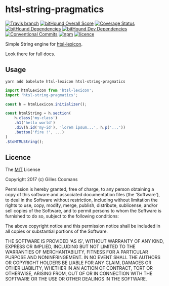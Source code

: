 # htsl-string-pragmatics

[![Travis branch](https://img.shields.io/travis/nomocas/htsl-string-pragmatics/master.svg)](https://travis-ci.org/nomocas/htsl-string-pragmatics)
[![bitHound Overall Score](https://www.bithound.io/github/nomocas/htsl-string-pragmatics/badges/score.svg)](https://www.bithound.io/github/nomocas/htsl-string-pragmatics)
[![Coverage Status](https://coveralls.io/repos/github/nomocas/htsl-string-pragmatics/badge.svg?branch=master)](https://coveralls.io/github/nomocas/htsl-string-pragmatics?branch=master)
[![bitHound Dependencies](https://www.bithound.io/github/nomocas/htsl-string-pragmatics/badges/dependencies.svg)](https://www.bithound.io/github/nomocas/htsl-string-pragmatics/master/dependencies/npm)
[![bitHound Dev Dependencies](https://www.bithound.io/github/nomocas/htsl-string-pragmatics/badges/devDependencies.svg)](https://www.bithound.io/github/nomocas/htsl-string-pragmatics/master/dependencies/npm)
[![Conventional Commits](https://img.shields.io/badge/Conventional%20Commits-1.0.0-yellow.svg)](https://conventionalcommits.org)
[![npm](https://img.shields.io/npm/v/htsl-string-pragmatics.svg)]()
[![licence](https://img.shields.io/npm/l/htsl-string-pragmatics.svg)](https://spdx.org/licenses/MIT)
<!-- [![npm-downloads](https://img.shields.io/npm/dm/htsl-string-pragmatics.svg)]() -->

Simple String engine for [htsl-lexicon](https://github.com/nomocas/htsl-lexicon).

Look there for full docs.

## Usage

```
yarn add babelute htsl-lexicon htsl-string-pragmatics
```

```javascript
import htmlLexicon from 'htsl-lexicon';
import 'htsl-string-pragmatics';

const h = htmlLexicon.initializer();

const htmlString = h.section(
	h.class('my-class')
	.h1('hello world')
	.div(h.id('my-id'), 'lorem ipsum...', h.p('...'))
	.button('fire !', ...)
)
.$toHTMLString();
```

## Licence

The [MIT](http://opensource.org/licenses/MIT) License

Copyright 2017 (c) Gilles Coomans

Permission is hereby granted, free of charge, to any person obtaining a copy of this software and associated documentation files (the 'Software'), to deal in the Software without restriction, including without limitation the rights to use, copy, modify, merge, publish, distribute, sublicense, and/or sell copies of the Software, and to permit persons to whom the Software is furnished to do so, subject to the following conditions:

The above copyright notice and this permission notice shall be included in all copies or substantial portions of the Software.

THE SOFTWARE IS PROVIDED 'AS IS', WITHOUT WARRANTY OF ANY KIND, EXPRESS OR IMPLIED, INCLUDING BUT NOT LIMITED TO THE WARRANTIES OF MERCHANTABILITY, FITNESS FOR A PARTICULAR PURPOSE AND NONINFRINGEMENT. IN NO EVENT SHALL THE AUTHORS OR COPYRIGHT HOLDERS BE LIABLE FOR ANY CLAIM, DAMAGES OR OTHER LIABILITY, WHETHER IN AN ACTION OF CONTRACT, TORT OR OTHERWISE, ARISING FROM, OUT OF OR IN CONNECTION WITH THE SOFTWARE OR THE USE OR OTHER DEALINGS IN THE SOFTWARE.
